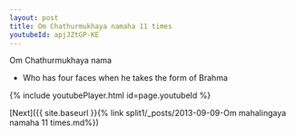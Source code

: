 ```yaml
---
layout: post
title: Om Chathurmukhaya namaha 11 times
youtubeId: apjJZtGP-KE
---
```

 
 
Om Chathurmukhaya nama 
 
 -  Who has four faces when he takes the form of Brahma 
 
  
 
  
 
 
 
 
 
 


{% include youtubePlayer.html id=page.youtubeId %}
 
[Next]({{ site.baseurl }}{% link  split1/_posts/2013-09-09-Om mahalingaya namaha 11 times.md%})
 
